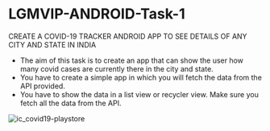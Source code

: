 
# LGMVIP-ANDROID-Task-1

CREATE A COVID-19 TRACKER ANDROID APP TO SEE DETAILS OF ANY CITY AND STATE IN INDIA

- The aim of this task is to create an app that can show the user how many covid cases are currently there in the city and state.
- You have to create a simple app in which you will fetch the data from the API provided.
- You have to show the data in a list view or recycler view. Make sure you fetch all the data from the API.

![ic_covid19-playstore](https://user-images.githubusercontent.com/83088291/130013724-4cb15cfb-a52b-4b51-9c2e-f1c793ab4799.png)
